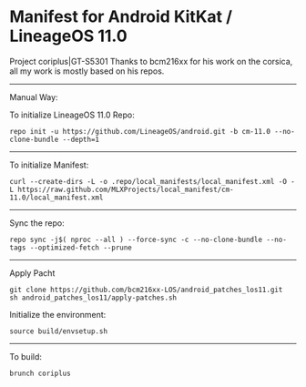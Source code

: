 Manifest for Android KitKat / LineageOS 11.0
====================================
Project coriplus|GT-S5301
Thanks to bcm216xx for his work on the corsica, all my work is mostly based on his repos.

---

Manual Way:

To initialize LineageOS 11.0 Repo:

    repo init -u https://github.com/LineageOS/android.git -b cm-11.0 --no-clone-bundle --depth=1

---

To initialize Manifest:

    curl --create-dirs -L -o .repo/local_manifests/local_manifest.xml -O -L https://raw.github.com/MLXProjects/local_manifest/cm-11.0/local_manifest.xml

---

Sync the repo:

    repo sync -j$( nproc --all ) --force-sync -c --no-clone-bundle --no-tags --optimized-fetch --prune

---

Apply Pacht

	git clone https://github.com/bcm216xx-LOS/android_patches_los11.git
	sh android_patches_los11/apply-patches.sh

Initialize the environment:

    source build/envsetup.sh

---

To build:

    brunch coriplus
